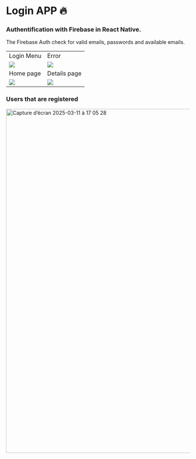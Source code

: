 # Login APP 🔥

### Authentification with Firebase in React Native.

The Firebase Auth check for valid emails, passwords and available emails. <br/>
<table>
 <tr>
  <td>Login Menu</td>
  <td>Error</td>
 </tr>
 <tr>
  <td><img src="https://github.com/user-attachments/assets/61250829-2573-44de-b535-fa330741dac5"/></td>
  <td><img src="https://github.com/user-attachments/assets/5dbb52fd-4d8d-462d-a067-4156af086e62"/></td>
 </tr>
 <tr>
  <td>Home page</td>
  <td>Details page</td>
 </tr>
 <tr>
  <td><img src="https://github.com/user-attachments/assets/67a002ed-40c2-4866-bb7c-f766e8fa10f5"/></td>
  <td><img src="https://github.com/user-attachments/assets/70aaa2d7-b3f2-4222-897e-bc59ddca11da"/></td>
 </tr>
</table>

### Users that are registered

<img width="939" alt="Capture d’écran 2025-03-11 à 17 05 28" src="https://github.com/user-attachments/assets/3da3fa55-f491-4b4a-8dbb-ff04bda83c9b" />
